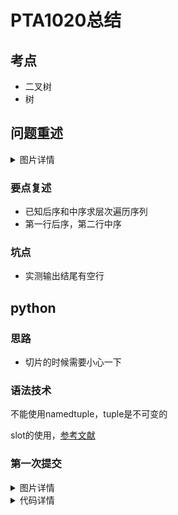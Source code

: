 # PTA1020总结
## 考点
+ 二叉树
+ 树


## 问题重述
<details><summary>图片详情</summary><img src="https://raw.githubusercontent.com/ednow/cloudimg/main/githubio/20210808222132.png" alt="找不到图片(Image not found)" onerror="this.onerror=null;this.src='https://gitee.com/ednow/cloudimg/raw/main/githubio/20210808222132.png';" /></details>

### 要点复述
+ 已知后序和中序求层次遍历序列
+ 第一行后序，第二行中序

### 坑点
+ 实测输出结尾有空行


## python

### 思路

+ 切片的时候需要小心一下

### 语法技术
不能使用namedtuple，tuple是不可变的

slot的使用，[参考文献](https://stackoverflow.com/questions/5943425/is-there-a-data-type-in-python-similar-to-structs-in-c)

### 第一次提交
<details><summary>图片详情</summary><img src="https://raw.githubusercontent.com/ednow/cloudimg/main/githubio/20210808235418.png" alt="找不到图片(Image not found)" onerror="this.onerror=null;this.src='https://gitee.com/ednow/cloudimg/raw/main/githubio/20210808235418.png';" /></details>


<details><summary>代码详情</summary>

```
C:\Users\lnd\anaconda3\lib\site-packages\urllib3\connectionpool.py:1013: InsecureRequestWarning: Unverified HTTPS request is being made to host 'pintia.cn'. Adding certificate verification is strongly advised. See: https://urllib3.readthedocs.io/en/latest/advanced-usage.html#ssl-warnings
  warnings.warn(
```

</details>